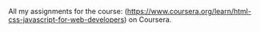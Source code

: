 All my assignments for the course: (https://www.coursera.org/learn/html-css-javascript-for-web-developers) on Coursera.